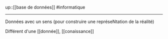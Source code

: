 up::[[base de données]]
#informatique

----

Données avec un sens (pour construire une représeNtation de la réalité)


Différent d'une [[donnée]], [[conaissance]]

